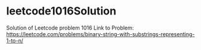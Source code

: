 # leetcode1016Solution
Solution of Leetcode problem 1016
Link to Problem: https://leetcode.com/problems/binary-string-with-substrings-representing-1-to-n/
